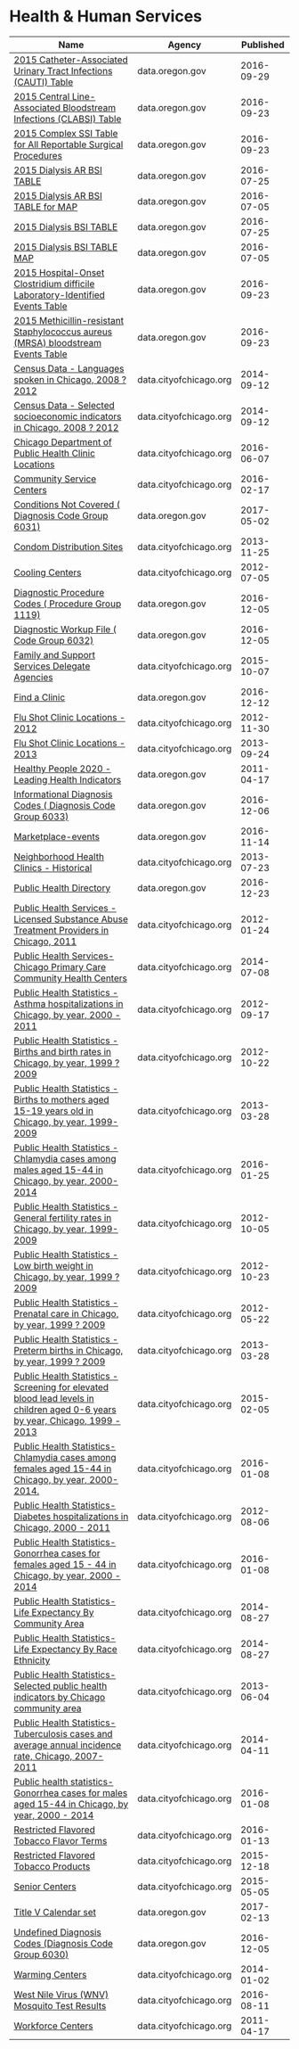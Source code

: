 # Health & Human Services

Name | Agency | Published
---- | ---- | ---------
[2015 Catheter-Associated Urinary Tract Infections (CAUTI) Table](../socrata/wic4-44s9.md) | data.oregon.gov | 2016-09-29
[2015 Central Line-Associated Bloodstream Infections (CLABSI) Table](../socrata/4arj-uxbw.md) | data.oregon.gov | 2016-09-23
[2015 Complex SSI Table for All Reportable Surgical Procedures](../socrata/95xd-7hgm.md) | data.oregon.gov | 2016-09-23
[2015 Dialysis AR BSI TABLE](../socrata/4wzc-acdn.md) | data.oregon.gov | 2016-07-25
[2015 Dialysis AR BSI TABLE for MAP](../socrata/vadf-gfmj.md) | data.oregon.gov | 2016-07-05
[2015 Dialysis BSI TABLE](../socrata/kymf-447q.md) | data.oregon.gov | 2016-07-25
[2015 Dialysis BSI TABLE MAP](../socrata/3bu4-7bnc.md) | data.oregon.gov | 2016-07-05
[2015 Hospital-Onset Clostridium difficile Laboratory-Identified Events Table](../socrata/972i-raw3.md) | data.oregon.gov | 2016-09-23
[2015 Methicillin-resistant Staphylococcus aureus (MRSA) bloodstream Events Table](../socrata/rr72-wznt.md) | data.oregon.gov | 2016-09-23
[Census Data - Languages spoken in Chicago, 2008 ? 2012](../socrata/a2fk-ec6q.md) | data.cityofchicago.org | 2014-09-12
[Census Data - Selected socioeconomic indicators in Chicago, 2008 ? 2012](../socrata/kn9c-c2s2.md) | data.cityofchicago.org | 2014-09-12
[Chicago Department of Public Health Clinic Locations](../socrata/kcki-hnch.md) | data.cityofchicago.org | 2016-06-07
[Community Service Centers](../socrata/bspy-6mw8.md) | data.cityofchicago.org | 2016-02-17
[Conditions Not Covered ( Diagnosis Code Group 6031)](../socrata/btwj-27et.md) | data.oregon.gov | 2017-05-02
[Condom Distribution Sites](../socrata/azpf-uc4s.md) | data.cityofchicago.org | 2013-11-25
[Cooling Centers](../socrata/msrk-w9ih.md) | data.cityofchicago.org | 2012-07-05
[Diagnostic Procedure Codes ( Procedure Group 1119)](../socrata/gmb4-77ea.md) | data.oregon.gov | 2016-12-05
[Diagnostic Workup File ( Code Group 6032)](../socrata/etxd-jrnv.md) | data.oregon.gov | 2016-12-05
[Family and Support Services Delegate Agencies](../socrata/jmw7-ijg5.md) | data.cityofchicago.org | 2015-10-07
[Find a Clinic](../socrata/xa8e-pddq.md) | data.oregon.gov | 2016-12-12
[Flu Shot Clinic Locations - 2012](../socrata/4jy7-7m68.md) | data.cityofchicago.org | 2012-11-30
[Flu Shot Clinic Locations - 2013](../socrata/g5vx-5vqf.md) | data.cityofchicago.org | 2013-09-24
[Healthy People 2020 - Leading Health Indicators](../socrata/g34t-67fp.md) | data.oregon.gov | 2011-04-17
[Informational Diagnosis Codes ( Diagnosis Code Group 6033)](../socrata/fn3v-gen9.md) | data.oregon.gov | 2016-12-06
[Marketplace-events](../socrata/y9z5-dqiu.md) | data.oregon.gov | 2016-11-14
[Neighborhood Health Clinics - Historical](../socrata/mw69-m6xi.md) | data.cityofchicago.org | 2013-07-23
[Public Health Directory](../socrata/exqr-hwd3.md) | data.oregon.gov | 2016-12-23
[Public Health Services - Licensed Substance Abuse Treatment Providers in Chicago, 2011](../socrata/9zqv-3uhs.md) | data.cityofchicago.org | 2012-01-24
[Public Health Services- Chicago Primary Care Community Health Centers](../socrata/cjg8-dbka.md) | data.cityofchicago.org | 2014-07-08
[Public Health Statistics - Asthma hospitalizations in Chicago, by year, 2000 - 2011](../socrata/vazh-t57q.md) | data.cityofchicago.org | 2012-09-17
[Public Health Statistics - Births and birth rates in Chicago, by year, 1999 ? 2009](../socrata/4arr-givg.md) | data.cityofchicago.org | 2012-10-22
[Public Health Statistics - Births to mothers aged 15-19 years old in Chicago, by year, 1999-2009](../socrata/9kva-bt6k.md) | data.cityofchicago.org | 2013-03-28
[Public Health Statistics - Chlamydia cases among males aged 15-44 in Chicago, by year, 2000-2014](../socrata/35yf-6dy3.md) | data.cityofchicago.org | 2016-01-25
[Public Health Statistics - General fertility rates in Chicago, by year, 1999-2009](../socrata/g5zk-9ycw.md) | data.cityofchicago.org | 2012-10-05
[Public Health Statistics - Low birth weight in Chicago, by year, 1999 ? 2009](../socrata/fbxr-9u99.md) | data.cityofchicago.org | 2012-10-23
[Public Health Statistics - Prenatal care in Chicago, by year, 1999 ? 2009](../socrata/2q9j-hh6g.md) | data.cityofchicago.org | 2012-05-22
[Public Health Statistics - Preterm births in Chicago, by year, 1999 ? 2009](../socrata/rhy3-4x2f.md) | data.cityofchicago.org | 2013-03-28
[Public Health Statistics - Screening for elevated blood lead levels in children aged 0-6 years by year, Chicago, 1999 - 2013](../socrata/v2z5-jyrq.md) | data.cityofchicago.org | 2015-02-05
[Public Health Statistics- Chlamydia cases among females aged 15-44 in Chicago, by year, 2000-2014.](../socrata/bz6k-73ti.md) | data.cityofchicago.org | 2016-01-08
[Public Health Statistics- Diabetes hospitalizations in Chicago, 2000 - 2011](../socrata/vekt-28b5.md) | data.cityofchicago.org | 2012-08-06
[Public Health Statistics- Gonorrhea cases for females aged 15 - 44 in Chicago, by year, 2000 - 2014](../socrata/cgjw-mn43.md) | data.cityofchicago.org | 2016-01-08
[Public Health Statistics- Life Expectancy By Community Area](../socrata/qjr3-bm53.md) | data.cityofchicago.org | 2014-08-27
[Public Health Statistics- Life Expectancy By Race Ethnicity](../socrata/3qdj-cqb8.md) | data.cityofchicago.org | 2014-08-27
[Public Health Statistics- Selected public health indicators by Chicago community area](../socrata/iqnk-2tcu.md) | data.cityofchicago.org | 2013-06-04
[Public Health Statistics- Tuberculosis cases and average annual incidence rate, Chicago, 2007- 2011](../socrata/ndk3-zftj.md) | data.cityofchicago.org | 2014-04-11
[Public health statistics- Gonorrhea cases for males aged 15-44 in Chicago, by year, 2000 - 2014](../socrata/m5qn-gmjx.md) | data.cityofchicago.org | 2016-01-08
[Restricted Flavored Tobacco Flavor Terms](../socrata/fkci-tsq8.md) | data.cityofchicago.org | 2016-01-13
[Restricted Flavored Tobacco Products](../socrata/5wce-bks2.md) | data.cityofchicago.org | 2015-12-18
[Senior Centers](../socrata/qhfc-4cw2.md) | data.cityofchicago.org | 2015-05-05
[Title V Calendar set](../socrata/6raa-5kpf.md) | data.oregon.gov | 2017-02-13
[Undefined Diagnosis Codes (Diagnosis Code Group 6030)](../socrata/wi4n-ban3.md) | data.oregon.gov | 2016-12-05
[Warming Centers](../socrata/h243-v2q5.md) | data.cityofchicago.org | 2014-01-02
[West Nile Virus (WNV) Mosquito Test Results](../socrata/jqe8-8r6s.md) | data.cityofchicago.org | 2016-08-11
[Workforce Centers](../socrata/cs4s-nsna.md) | data.cityofchicago.org | 2011-04-17

